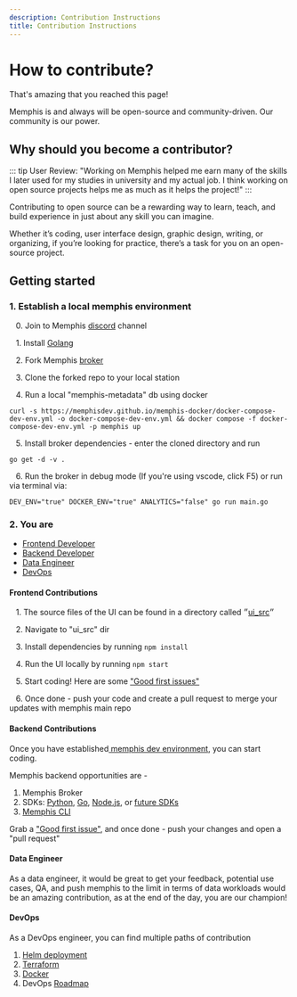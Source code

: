 ```yaml
---
description: Contribution Instructions
title: Contribution Instructions
---
```

# How to contribute?

That's amazing that you reached this page!

Memphis is and always will be open-source and community-driven. Our community is our power.

## Why should you become a contributor?

::: tip User Review:
"Working on Memphis helped me earn many of the skills I later used for my studies in university and my actual job. I think working on open source projects helps me as much as it helps the project!"
:::

Contributing to open source can be a rewarding way to learn, teach, and build experience in just about any skill you can imagine.

Whether it’s coding, user interface design, graphic design, writing, or organizing, if you’re looking for practice, there’s a task for you on an open-source project.

## Getting started

### 1. Establish a local memphis environment

&nbsp;&nbsp; 0\. Join to Memphis [discord](https://discord.gg/WZpysvAeTf) channel

&nbsp;&nbsp; 1\. Install [Golang](https://go.dev/doc/install)

&nbsp;&nbsp; 2\. Fork Memphis [broker](https://github.com/memphisdev/memphis-broker)

&nbsp;&nbsp; 3\. Clone the forked repo to your local station

&nbsp;&nbsp; 4\. Run a local "memphis-metadata" db using docker

```
curl -s https://memphisdev.github.io/memphis-docker/docker-compose-dev-env.yml -o docker-compose-dev-env.yml && docker compose -f docker-compose-dev-env.yml -p memphis up
```

&nbsp;&nbsp; 5\. Install broker dependencies - enter the cloned directory and run

```
go get -d -v .
```

&nbsp;&nbsp; 6\. Run the broker in debug mode (If you're using vscode, click F5) or run via terminal via:

```
DEV_ENV="true" DOCKER_ENV="true" ANALYTICS="false" go run main.go
```

### 2. You are

* [Frontend Developer](how-to-contribute#frontend-contributions)
* [Backend Developer](how-to-contribute#backend-contributions)
* [Data Engineer](how-to-contribute#data-engineer)
* [DevOps](how-to-contribute#devops)

#### Frontend Contributions

&nbsp;&nbsp; 1\. The source files of the UI can be found in a directory called ״[ui\_src](https://github.com/memphisdev/memphis-broker/tree/master/ui\_src)״

&nbsp;&nbsp; 2\. Navigate to "ui\_src" dir

&nbsp;&nbsp; 3\. Install dependencies by running `npm install`

&nbsp;&nbsp; 4\. Run the UI locally by running `npm start`

&nbsp;&nbsp; 5\. Start coding! Here are some ["Good first issues"](https://github.com/memphisdev/memphis-broker/issues?q=is%3Aissue+is%3Aopen+label%3A%22good+first+issue%22)

&nbsp;&nbsp; 6\. Once done - push your code and create a pull request to merge your updates with memphis main repo

#### Backend Contributions

Once you have established[ memphis dev environment](how-to-contribute#1.-establish-memphis-dev-environment), you can start coding.

Memphis backend opportunities are -&nbsp;&nbsp;

1. Memphis Broker
2. SDKs: [Python](https://github.com/memphisdev/memphis.py), [Go](https://github.com/memphisdev/memphis.go), [Node.js](https://github.com/memphisdev/memphis.js), or [future SDKs](https://github.com/orgs/memphisdev/projects/2/views/1?filterQuery=label%3A%22epic%3A+sdk%22)
3. [Memphis CLI](https://github.com/memphisdev/memphis-cli)

Grab a ["Good first issue"](https://github.com/memphisdev/memphis-broker/issues?q=is%3Aissue+is%3Aopen+label%3A%22good+first+issue%22), and once done - push your changes and open a "pull request"

#### Data Engineer

As a data engineer, it would be great to get your feedback, potential use cases, QA, and push memphis to the limit in terms of data workloads would be an amazing contribution, as at the end of the day, you are our champion!

#### DevOps

As a DevOps engineer, you can find multiple paths of contribution

1. [Helm deployment](https://github.com/memphisdev/memphis-k8s)
2. [Terraform](https://github.com/memphisdev/memphis-terraform)&nbsp;&nbsp;
3. [Docker](https://github.com/memphisdev/memphis-docker)
4. DevOps [Roadmap](https://github.com/orgs/memphisdev/projects/2/views/1?filterQuery=label%3A%22epic%3A+deployment%22)
